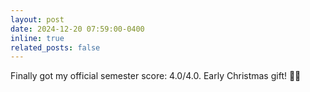```yaml
---
layout: post
date: 2024-12-20 07:59:00-0400
inline: true
related_posts: false
---
```


Finally got my official semester score: 4.0/4.0. Early Christmas gift! 🎄✨